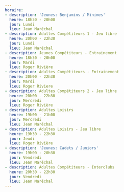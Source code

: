 ```yaml
---
horaire:
- description: 'Jeunes: Benjamins / Minimes'
  heure: 18h30 - 20h00
  jour: Lundi
  lieu: Jean Maréchal
- description: Adultes Compétiteurs 1 - Jeu libre
  heure: 20h00 - 22h30
  jour: Lundi
  lieu: Jean Maréchal
- description: Jeunes Compétiteurs - Entrainement
  heure: 18h30 - 20h00
  jour: Mardi
  lieu: Roger Rivière
- description: Adultes Compétiteurs - Entrainement
  heure: 20h00 - 22h30
  jour: Mardi
  lieu: Roger Riviere
- description: Adultes Compétiteurs 2 - Jeu libre
  heure: 20h00 - 22h30
  jour: Mercredi
  lieu: Roger Rivière
- description: Adultes Loisirs
  heure: 19h00 - 21h00
  jour: Mercredi
  lieu: Jean Maréchal
- description: Adultes Loisirs - Jeu libre
  heure: 19h30 - 22h30
  jour: Jeudi
  lieu: Roger Rivière
- description: 'Jeunes: Cadets / Juniors'
  heure: 19h00 - 20h30
  jour: Vendredi
  lieu: Jean Maréchal
- description: Adultes Compétiteurs - Interclubs
  heure: 20h30 - 22h30
  jour: Vendredi
  lieu: Jean Maréchal
---
```


